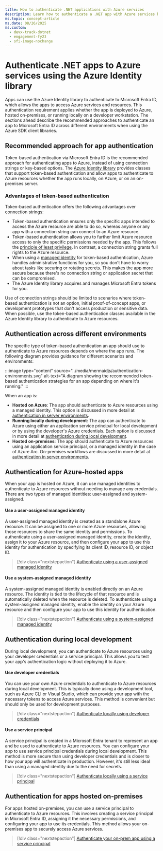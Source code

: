 ```yaml
---
title: How to authenticate .NET applications with Azure services
description: Learn how to authenticate a .NET app with Azure services by using classes in the Azure Identity library.
ms.topic: concept-article
ms.date: 08/26/2025
ms.custom:
  - devx-track-dotnet
  - engagement-fy23
  - sfi-image-nochange
---
```


# Authenticate .NET apps to Azure services using the Azure Identity library

Apps can use the Azure Identity library to authenticate to Microsoft Entra ID, which allows the apps to access Azure services and resources. This authentication requirement applies whether the app is deployed to Azure, hosted on-premises, or running locally on a developer workstation. The sections ahead describe the recommended approaches to authenticate an app to Microsoft Entra ID across different environments when using the Azure SDK client libraries.

## Recommended approach for app authentication

Token-based authentication via Microsoft Entra ID is the recommended approach for authenticating apps to Azure, instead of using connection strings or key-based options. The [Azure Identity library](/dotnet/api/overview/azure/identity-readme?view=azure-dotnet&preserve-view=true) provides classes that support token-based authentication and allow apps to authenticate to Azure resources whether the app runs locally, on Azure, or on an on-premises server.

### Advantages of token-based authentication

Token-based authentication offers the following advantages over connection strings:

- Token-based authentication ensures only the specific apps intended to access the Azure resource are able to do so, whereas anyone or any app with a connection string can connect to an Azure resource.
- Token-based authentication allows you to further limit Azure resource access to only the specific permissions needed by the app. This follows the [principle of least privilege](https://wikipedia.org/wiki/Principle_of_least_privilege). In contrast, a connection string grants full rights to the Azure resource.
- When using a [managed identity](/entra/identity/managed-identities-azure-resources/overview) for token-based authentication, Azure handles administrative functions for you, so you don't have to worry about tasks like securing or rotating secrets. This makes the app more secure because there's no connection string or application secret that can be compromised.
- The Azure Identity library acquires and manages Microsoft Entra tokens for you.

Use of connection strings should be limited to scenarios where token-based authentication is not an option, initial proof-of-concept apps, or development prototypes that don't access production or sensitive data. When possible, use the token-based authentication classes available in the Azure Identity library to authenticate to Azure resources.

## Authentication across different environments

The specific type of token-based authentication an app should use to authenticate to Azure resources depends on where the app runs. The following diagram provides guidance for different scenarios and environments:

:::image type="content" source="../media/mermaidjs/authentication-environments.svg" alt-text="A diagram showing the recommended token-based authentication strategies for an app depending on where it's running." :::

When an app is:

- **Hosted on Azure**: The app should authenticate to Azure resources using a managed identity. This option is discussed in more detail at [authentication in server environments](#authentication-for-azure-hosted-apps).
- **Running locally during development**: The app can authenticate to Azure using either an application service principal for local development or by using the developer's Azure credentials. Each option is discussed in more detail at [authentication during local development](#authentication-during-local-development).
- **Hosted on-premises**: The app should authenticate to Azure resources using an application service principal, or a managed identity in the case of Azure Arc. On-premises workflows are discussed in more detail at [authentication in server environments](#authentication-for-apps-hosted-on-premises).

## Authentication for Azure-hosted apps

When your app is hosted on Azure, it can use managed identities to authenticate to Azure resources without needing to manage any credentials. There are two types of managed identities: user-assigned and system-assigned.

#### Use a user-assigned managed identity

A user-assigned managed identity is created as a standalone Azure resource. It can be assigned to one or more Azure resources, allowing those resources to share the same identity and permissions. To authenticate using a user-assigned managed identity, create the identity, assign it to your Azure resource, and then configure your app to use this identity for authentication by specifying its client ID, resource ID, or object ID.

> [!div class="nextstepaction"]
> [Authenticate using a user-assigned managed identity](user-assigned-managed-identity.md)

#### Use a system-assigned managed identity

A system-assigned managed identity is enabled directly on an Azure resource. The identity is tied to the lifecycle of that resource and is automatically deleted when the resource is deleted. To authenticate using a system-assigned managed identity, enable the identity on your Azure resource and then configure your app to use this identity for authentication.

> [!div class="nextstepaction"]
> [Authenticate using a system-assigned managed identity](system-assigned-managed-identity.md)

## Authentication during local development

During local development, you can authenticate to Azure resources using your developer credentials or a service principal. This allows you to test your app's authentication logic without deploying it to Azure.

#### Use developer credentials

You can use your own Azure credentials to authenticate to Azure resources during local development. This is typically done using a development tool, such as Azure CLI or Visual Studio, which can provide your app with the necessary tokens to access Azure services. This method is convenient but should only be used for development purposes.

> [!div class="nextstepaction"]
> [Authenticate locally using developer credentials](local-development-dev-accounts.md)

#### Use a service principal

A service principal is created in a Microsoft Entra tenant to represent an app and be used to authenticate to Azure resources. You can configure your app to use service principal credentials during local development. This method is more secure than using developer credentials and is closer to how your app will authenticate in production. However, it's still less ideal than using a managed identity due to the need for secrets.

> [!div class="nextstepaction"]
> [Authenticate locally using a service principal](local-development-service-principal.md)

## Authentication for apps hosted on-premises

For apps hosted on-premises, you can use a service principal to authenticate to Azure resources. This involves creating a service principal in Microsoft Entra ID, assigning it the necessary permissions, and configuring your app to use its credentials. This method allows your on-premises app to securely access Azure services.

> [!div class="nextstepaction"]
> [Authenticate your on-prem app using a service principal](local-development-service-principal.md)
